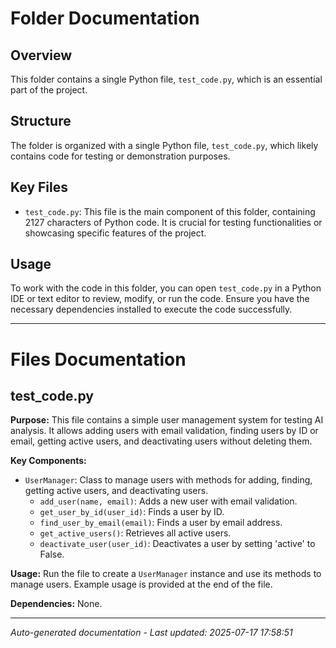 # Folder Documentation

## Overview
This folder contains a single Python file, `test_code.py`, which is an essential part of the project.

## Structure
The folder is organized with a single Python file, `test_code.py`, which likely contains code for testing or demonstration purposes.

## Key Files
- `test_code.py`: This file is the main component of this folder, containing 2127 characters of Python code. It is crucial for testing functionalities or showcasing specific features of the project.

## Usage
To work with the code in this folder, you can open `test_code.py` in a Python IDE or text editor to review, modify, or run the code. Ensure you have the necessary dependencies installed to execute the code successfully.

---

# Files Documentation

## test_code.py

**Purpose:** This file contains a simple user management system for testing AI analysis. It allows adding users with email validation, finding users by ID or email, getting active users, and deactivating users without deleting them.

**Key Components:**
- `UserManager`: Class to manage users with methods for adding, finding, getting active users, and deactivating users.
  - `add_user(name, email)`: Adds a new user with email validation.
  - `get_user_by_id(user_id)`: Finds a user by ID.
  - `find_user_by_email(email)`: Finds a user by email address.
  - `get_active_users()`: Retrieves all active users.
  - `deactivate_user(user_id)`: Deactivates a user by setting 'active' to False.

**Usage:** Run the file to create a `UserManager` instance and use its methods to manage users. Example usage is provided at the end of the file.

**Dependencies:** None.

---
*Auto-generated documentation - Last updated: 2025-07-17 17:58:51*
